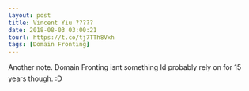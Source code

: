 ```yaml
---
layout: post
title: Vincent Yiu ?????
date: 2018-08-03 03:00:21
tourl: https://t.co/tj7TTh8Vxh
tags: [Domain Fronting]
---
```

Another note. Domain Fronting isnt something Id probably rely on for 15 years though. :D
